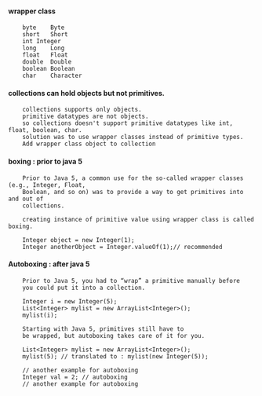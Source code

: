 #### wrapper class

        byte	Byte
        short	Short
        int	Integer
        long	Long
        float	Float
        double	Double
        boolean	Boolean
        char	Character

#### collections can hold objects but not primitives. 

        collections supports only objects.
        primitive datatypes are not objects.
        so collections doesn't support primitive datatypes like int, float, boolean, char.
        solution was to use wrapper classes instead of primitive types.
        Add wrapper class object to collection

#### boxing : prior to java 5

        Prior to Java 5, a common use for the so-called wrapper classes (e.g., Integer, Float,
        Boolean, and so on) was to provide a way to get primitives into and out of
        collections. 
        
        creating instance of primitive value using wrapper class is called boxing.
        
        Integer object = new Integer(1);
        Integer anotherObject = Integer.valueOf(1);// recommended


#### Autoboxing : after java 5

        Prior to Java 5, you had to “wrap” a primitive manually before
        you could put it into a collection. 
        
        Integer i = new Integer(5);
        List<Integer> mylist = new ArrayList<Integer>();
        mylist(i);
        
        Starting with Java 5, primitives still have to
        be wrapped, but autoboxing takes care of it for you.
        
        List<Integer> mylist = new ArrayList<Integer>();
        mylist(5); // translated to : mylist(new Integer(5));
        
        // another example for autoboxing
        Integer val = 2; // autoboxing
        // another example for autoboxing
        
        
